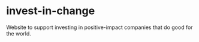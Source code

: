# invest-in-change
Website to support investing in positive-impact companies that do good for the world.
